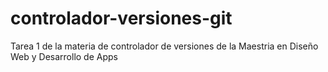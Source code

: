 # controlador-versiones-git
Tarea 1 de la materia de controlador de versiones de la Maestria en Diseño Web y Desarrollo de Apps
